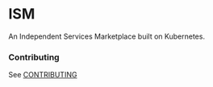 # ISM

An Independent Services Marketplace built on Kubernetes.

### Contributing

See [CONTRIBUTING](/CONTRIBUTING.md)
